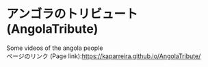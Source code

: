 # アンゴラのトリビュート (AngolaTribute)

Some videos of the angola people <br>
ページのリンク (Page link):https://kaparreira.github.io/AngolaTribute/
